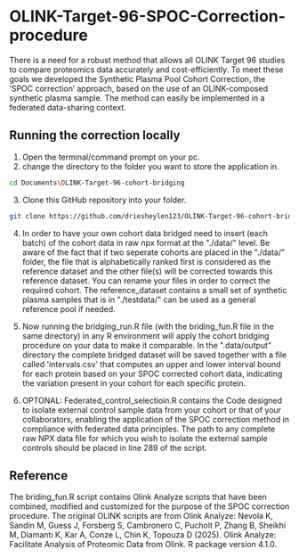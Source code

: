# OLINK-Target-96-SPOC-Correction-procedure

There is a need for a  robust method that allows all OLINK Target 96 studies to compare proteomics data accurately and cost-efficiently. To meet these goals we developed the Synthetic Plasma Pool Cohort Correction, the ‘SPOC correction’ approach, based on the use of an OLINK-composed synthetic plasma sample. The method can easily be implemented in a federated data-sharing context.

## Running the correction locally

1. Open the terminal/command prompt on your pc.
2. change the directory to the folder you want to store the application in.
```bash
cd Documents\OLINK-Target-96-cohort-bridging
```
3. Clone this GitHub repository into your folder.
```bash
git clone https://github.com/driesheylen123/OLINK-Target-96-cohort-bridging.git
```
4. In order to have your own cohort data bridged need to insert (each batch) of the cohort data in raw npx format at the "./data/" level. Be aware of the fact that if two seperate cohorts are placed in the "./data/" folder, the file that is alphabetically ranked first is considered as the reference dataset and the other file(s) will be corrected towards this reference dataset. You can rename your files in order to correct the required cohort. The reference_dataset contains a small set of synthetic plasma samples that is  in "./testdata/" can be used as a general reference pool if needed.
   
5. Now running the bridging_run.R file (with the briding_fun.R file in the same directory) in any R environment will apply the cohort bridging procedure on your data to make it comparable. In the ".data/output" directory the complete bridged dataset will be saved together with a file called 'intervals.csv' that computes an upper and lower interval bound for each protein based on your SPOC corrected cohort data, indicating the variation present in your cohort for each specific protein.

6. OPTONAL: Federated_control_selectioin.R contains the Code designed to isolate external control sample data from your cohort or that of your collaborators, enabling the application of the SPOC correction method in compliance with federated data principles. The path to any complete raw NPX data file for which you wish to isolate the external sample controls should be placed in line 289 of the script. 


## Reference

The briding_fun.R script contains Olink Analyze scripts that have been combined, modified and customized for the purpose of the SPOC correction procedure. The original OLINK scripts are from Olink Analyze: Nevola K, Sandin M, Guess J, Forsberg S, Cambronero C, Pucholt P, Zhang B, Sheikhi M, Diamanti K, Kar A, Conze L, Chin K, Topouza D (2025). Olink Analyze: Facilitate Analysis of Proteomic Data from Olink. R package version 4.1.0.
